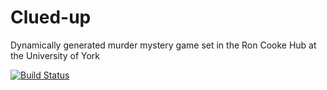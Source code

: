 # Clued-up
Dynamically generated murder mystery game set in the Ron Cooke Hub at the University of York

[![Build Status](https://travis-ci.com/HenryCadogan/Clued-up.svg?branch=master)](https://travis-ci.org/HenryCadogan/Clued-up)
